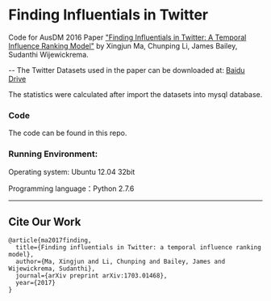 # Finding Influentials in Twitter

Code for AusDM 2016 Paper ["Finding Influentials in Twitter: A Temporal Influence Ranking Model"](https://arxiv.org/abs/1703.01468) by Xingjun Ma, Chunping Li, James Bailey, Sudanthi Wijewickrema.

-- The Twitter Datasets used in the paper can be downloaded at: [Baidu Drive](https://pan.baidu.com/s/4eX2zrrk)

The statistics were calculated after import the datasets into mysql database.

### Code
The code can be found in this repo.


### Running Environment:

Operating system: Ubuntu 12.04 32bit

Programming language：Python 2.7.6


---
## Cite Our Work
```
@article{ma2017finding,
  title={Finding influentials in Twitter: a temporal influence ranking model},
  author={Ma, Xingjun and Li, Chunping and Bailey, James and Wijewickrema, Sudanthi},
  journal={arXiv preprint arXiv:1703.01468},
  year={2017}
}
```
